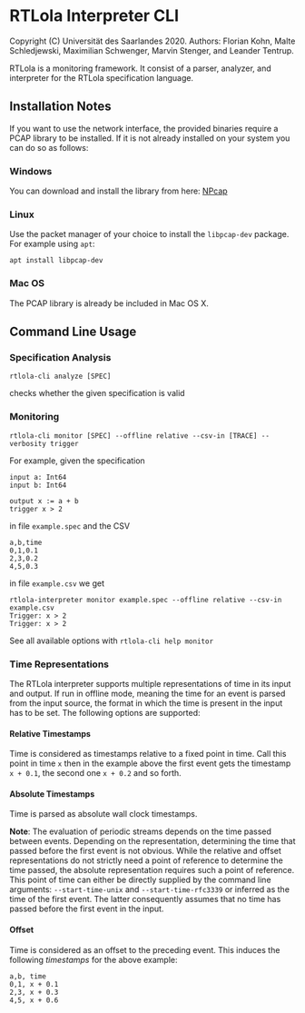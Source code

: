 # RTLola Interpreter CLI

Copyright (C) Universität des Saarlandes 2020.  Authors: Florian Kohn, Malte Schledjewski, Maximilian Schwenger, Marvin Stenger, and Leander Tentrup.

RTLola is a monitoring framework.  It consist of a parser, analyzer, and interpreter for the RTLola specification language.

## Installation Notes

If you want to use the network interface, the provided binaries require a PCAP library to be installed. If it is not already installed on your system you can do so as follows:

### Windows

You can download and install the library from here:
[NPcap](https://nmap.org/npcap/)

### Linux

Use the packet manager of your choice to install the `libpcap-dev` package. For example using `apt`:

`apt install libpcap-dev`

### Mac OS

The PCAP library is already be included in Mac OS X.

## Command Line Usage

### Specification Analysis

```
rtlola-cli analyze [SPEC]
```

checks whether the given specification is valid

### Monitoring

```
rtlola-cli monitor [SPEC] --offline relative --csv-in [TRACE] --verbosity trigger
```

For example, given the specification

```
input a: Int64
input b: Int64

output x := a + b
trigger x > 2
```

in file `example.spec` and the CSV

```
a,b,time
0,1,0.1
2,3,0.2
4,5,0.3
```

in file `example.csv` we get

```
rtlola-interpreter monitor example.spec --offline relative --csv-in example.csv 
Trigger: x > 2
Trigger: x > 2
```


See all available options with `rtlola-cli help monitor`

### Time Representations
The RTLola interpreter supports multiple representations of time in its input and output.
If run in offline mode, meaning the time for an event is parsed from the input source, 
the format in which the time is present in the input has to be set. The following options are supported:

#### Relative Timestamps
Time is considered as timestamps relative to a fixed point in time. Call this point in time `x` then in the example above
the first event gets the timestamp `x + 0.1`, the second one `x + 0.2` and so forth.

#### Absolute Timestamps
Time is parsed as absolute wall clock timestamps.

**Note**: The evaluation of periodic streams depends on the time passed between events.
Depending on the representation, determining the time that passed before the first event is not obvious.
While the relative and offset representations do not strictly need a point of reference to determine
the time passed, the absolute representation requires such a point of reference.
This point of time can either be directly supplied by the command line arguments: `--start-time-unix` and `--start-time-rfc3339`
or inferred as the time of the first event.
The latter consequently assumes that no time has passed before the first event in the input.

#### Offset
Time is considered as an offset to the preceding event. This induces the following *timestamps* for the above example:
```
a,b, time
0,1, x + 0.1
2,3, x + 0.3
4,5, x + 0.6
```